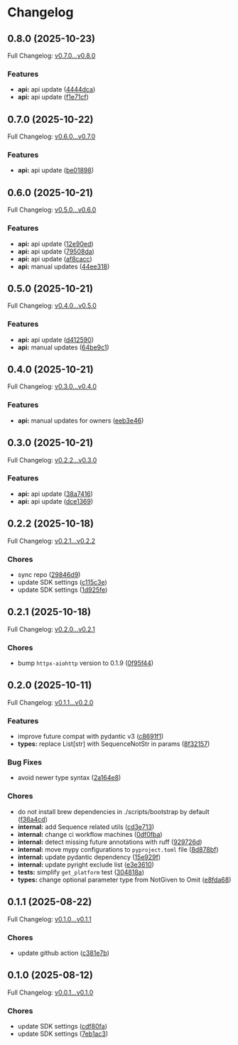 # Changelog

## 0.8.0 (2025-10-23)

Full Changelog: [v0.7.0...v0.8.0](https://github.com/evrimai/fleet-client/compare/v0.7.0...v0.8.0)

### Features

* **api:** api update ([4444dca](https://github.com/evrimai/fleet-client/commit/4444dca72fe6d5b36f225a6b2ad8c4d93c61a26c))
* **api:** api update ([f1e71cf](https://github.com/evrimai/fleet-client/commit/f1e71cf3ced33fbd321e3a5b37b405df99e762bd))

## 0.7.0 (2025-10-22)

Full Changelog: [v0.6.0...v0.7.0](https://github.com/evrimai/fleet-client/compare/v0.6.0...v0.7.0)

### Features

* **api:** api update ([be01898](https://github.com/evrimai/fleet-client/commit/be01898710be8527d4bafbd3913a89d0c75814d9))

## 0.6.0 (2025-10-21)

Full Changelog: [v0.5.0...v0.6.0](https://github.com/evrimai/fleet-client/compare/v0.5.0...v0.6.0)

### Features

* **api:** api update ([12e90ed](https://github.com/evrimai/fleet-client/commit/12e90edb57ac90c955b17ae65d024d93553283eb))
* **api:** api update ([79508da](https://github.com/evrimai/fleet-client/commit/79508da7d93a2b38aeb0dcef31cf721dc2be7c15))
* **api:** api update ([af8cacc](https://github.com/evrimai/fleet-client/commit/af8cacc836e4246dbf46229052dd166e2a79e386))
* **api:** manual updates ([44ee318](https://github.com/evrimai/fleet-client/commit/44ee3182469fbcda1ff23de5a707c09e9c921a8c))

## 0.5.0 (2025-10-21)

Full Changelog: [v0.4.0...v0.5.0](https://github.com/evrimai/fleet-client/compare/v0.4.0...v0.5.0)

### Features

* **api:** api update ([d412590](https://github.com/evrimai/fleet-client/commit/d41259033e4019c8b0bbae82a3777f61168ac613))
* **api:** manual updates ([64be9c1](https://github.com/evrimai/fleet-client/commit/64be9c1ce4656d6b8642a0c7c2ebfd7e18c00084))

## 0.4.0 (2025-10-21)

Full Changelog: [v0.3.0...v0.4.0](https://github.com/evrimai/fleet-client/compare/v0.3.0...v0.4.0)

### Features

* **api:** manual updates for owners ([eeb3e46](https://github.com/evrimai/fleet-client/commit/eeb3e46ceb951a44241af103613b8af6dd7f4fb8))

## 0.3.0 (2025-10-21)

Full Changelog: [v0.2.2...v0.3.0](https://github.com/evrimai/fleet-client/compare/v0.2.2...v0.3.0)

### Features

* **api:** api update ([38a7416](https://github.com/evrimai/fleet-client/commit/38a7416cf6ddd58aa1e7adb90b1d4eb704ff463f))
* **api:** api update ([dce1369](https://github.com/evrimai/fleet-client/commit/dce13692486dfd073ad58ade34d2888a6590660b))

## 0.2.2 (2025-10-18)

Full Changelog: [v0.2.1...v0.2.2](https://github.com/evrimai/fleet-client/compare/v0.2.1...v0.2.2)

### Chores

* sync repo ([29846d9](https://github.com/evrimai/fleet-client/commit/29846d9a1daeafb06856842be735ce3d2431445d))
* update SDK settings ([c115c3e](https://github.com/evrimai/fleet-client/commit/c115c3e4a83059d7df3cf24a79e410a7bbd20b36))
* update SDK settings ([1d925fe](https://github.com/evrimai/fleet-client/commit/1d925fe2b09a44b1264df8fc468a45abdf486d11))

## 0.2.1 (2025-10-18)

Full Changelog: [v0.2.0...v0.2.1](https://github.com/evrimai/fleet-client/compare/v0.2.0...v0.2.1)

### Chores

* bump `httpx-aiohttp` version to 0.1.9 ([0f95f44](https://github.com/evrimai/fleet-client/commit/0f95f449a11fe83f6eafd99b93436d7ee58de168))

## 0.2.0 (2025-10-11)

Full Changelog: [v0.1.1...v0.2.0](https://github.com/evrimai/fleet-client/compare/v0.1.1...v0.2.0)

### Features

* improve future compat with pydantic v3 ([c8691f1](https://github.com/evrimai/fleet-client/commit/c8691f125561c469a298672d1e367111f7198bb3))
* **types:** replace List[str] with SequenceNotStr in params ([8f32157](https://github.com/evrimai/fleet-client/commit/8f3215724d47844374b296b5ba086c7947157cd0))


### Bug Fixes

* avoid newer type syntax ([2a164e8](https://github.com/evrimai/fleet-client/commit/2a164e875d4cd861b984e3615a78aac98b9265bd))


### Chores

* do not install brew dependencies in ./scripts/bootstrap by default ([f36a4cd](https://github.com/evrimai/fleet-client/commit/f36a4cd011f4a2918a8df46043ce06c0b09c2be5))
* **internal:** add Sequence related utils ([cd3e713](https://github.com/evrimai/fleet-client/commit/cd3e713c5830f3a836eedb2b975e22003d3f769c))
* **internal:** change ci workflow machines ([0df0fba](https://github.com/evrimai/fleet-client/commit/0df0fba25bab2a88dfdd10712882a3daf09a7be6))
* **internal:** detect missing future annotations with ruff ([929726d](https://github.com/evrimai/fleet-client/commit/929726daea0669365219252fe951eb45070274a1))
* **internal:** move mypy configurations to `pyproject.toml` file ([8d878bf](https://github.com/evrimai/fleet-client/commit/8d878bf66b804f2363d81cf11b8776cea71c3013))
* **internal:** update pydantic dependency ([15e929f](https://github.com/evrimai/fleet-client/commit/15e929fb7cb27e7d15c4482b12267d18092eebe6))
* **internal:** update pyright exclude list ([e3e3610](https://github.com/evrimai/fleet-client/commit/e3e36109bc89d95d2feca7f8d57c4b44a4b64cfa))
* **tests:** simplify `get_platform` test ([304818a](https://github.com/evrimai/fleet-client/commit/304818a66dc6b87b9d0dbf8962b1b0f74910f0ce))
* **types:** change optional parameter type from NotGiven to Omit ([e8fda68](https://github.com/evrimai/fleet-client/commit/e8fda68010aabfe3439560b04fae38537e7668fd))

## 0.1.1 (2025-08-22)

Full Changelog: [v0.1.0...v0.1.1](https://github.com/evrimai/fleet-client/compare/v0.1.0...v0.1.1)

### Chores

* update github action ([c381e7b](https://github.com/evrimai/fleet-client/commit/c381e7bf6e43d386fba8b6a0b97c640fc546252d))

## 0.1.0 (2025-08-12)

Full Changelog: [v0.0.1...v0.1.0](https://github.com/evrimai/fleet-client/compare/v0.0.1...v0.1.0)

### Chores

* update SDK settings ([cdf80fa](https://github.com/evrimai/fleet-client/commit/cdf80fa800399b84a4be3220a6700d29f6e63acf))
* update SDK settings ([7eb1ac3](https://github.com/evrimai/fleet-client/commit/7eb1ac32ce6ee54bffea2c5fdb51d7fdd3d760f1))
